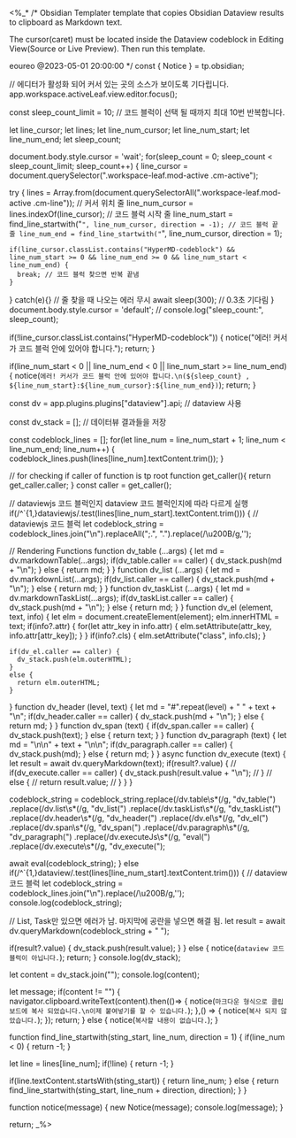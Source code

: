 <%_*
/*
Obsidian Templater template that copies Obsidian Dataview results to clipboard as Markdown text.

The cursor(caret) must be located inside the Dataview codeblock in Editing View(Source or Live Preview). 
Then run this template.

eoureo
@2023-05-01 20:00:00
*/
const { Notice } = tp.obsidian;

// 에디터가 활성화 되어 커서 있는 곳의 소스가 보이도록 기다립니다.
app.workspace.activeLeaf.view.editor.focus();

const sleep_count_limit = 10; // 코드 블럭이 선택 될 때까지 최대 10번 반복합니다.

let line_cursor;
let lines;
let line_num_cursor;
let line_num_start;
let line_num_end;
let sleep_count;

document.body.style.cursor  = 'wait';
for(sleep_count = 0; sleep_count < sleep_count_limit; sleep_count++) {
  line_cursor = document.querySelector(".workspace-leaf.mod-active .cm-active");
  
  try {
    lines = Array.from(document.querySelectorAll(".workspace-leaf.mod-active .cm-line"));
    // 커서 위치 줄
    line_num_cursor = lines.indexOf(line_cursor);
    // 코드 블럭 시작 줄
    line_num_start = find_line_startwith("```", line_num_cursor, direction = -1);
    // 코드 블럭 끝 줄
    line_num_end = find_line_startwith("```", line_num_cursor, direction = 1);

    if(line_cursor.classList.contains("HyperMD-codeblock") && line_num_start >= 0 && line_num_end >= 0 && line_num_start < line_num_end) {
      break; // 코드 블럭 찾으면 반복 끝냄
    }
  }
  catch(e){} // 줄 찾을 때 나오는 에러 무시
  await sleep(300); // 0.3초 기다림
}
document.body.style.cursor  = 'default';
// console.log("sleep_count:", sleep_count);

if(!line_cursor.classList.contains("HyperMD-codeblock")) {
  notice("에러! 커서가 코드 블럭 안에 있어야 합니다.");
  return;
}

if(line_num_start < 0 || line_num_end < 0 || line_num_start >= line_num_end) {
  notice(`에러! 커서가 코드 블럭 안에 있어야 합니다.\n(${sleep_count} , ${line_num_start}:${line_num_cursor}:${line_num_end})`);
  return;
}

const dv = app.plugins.plugins["dataview"].api; // dataview 사용

const dv_stack = []; // 데이터뷰 결과들을 저장

const codeblock_lines = [];
for(let line_num = line_num_start + 1; line_num < line_num_end; line_num++) {
  codeblock_lines.push(lines[line_num].textContent.trim());
}

// for checking if caller of function is tp root
function get_caller(){
  return get_caller.caller;
}
const caller = get_caller();

// dataviewjs 코드 블럭인지 dataview 코드 블럭인지에 따라 다르게 실행
if(/^`{1,}dataviewjs/.test(lines[line_num_start].textContent.trim())) {
  // dataviewjs 코드 블럭
  let codeblock_string = codeblock_lines.join("\n").replaceAll(";.", ".").replace(/\u200B/g,'');

  //  Rendering Functions
  function dv_table (...args) {
    let md = dv.markdownTable(...args);
    if(dv_table.caller == caller) {
      dv_stack.push(md + "\n");
    }
    else {
      return md;
    }
  }
  function dv_list (...args) {
    let md = dv.markdownList(...args);
    if(dv_list.caller == caller) {
      dv_stack.push(md + "\n");
    }
    else {
      return md;
    }
  }
  function dv_taskList (...args) {
    let md = dv.markdownTaskList(...args);
    if(dv_taskList.caller == caller) {
      dv_stack.push(md + "\n");
    }
    else {
      return md;
    }
  }
  function dv_el (element, text, info) {
    let elm = document.createElement(element);
    elm.innerHTML = text;
    if(info?.attr) {
      for(let attr_key in info.attr) {
        elm.setAttribute(attr_key, info.attr[attr_key]);
      }
    }
    if(info?.cls) {
    elm.setAttribute("class", info.cls);
    }
    
    if(dv_el.caller == caller) {
      dv_stack.push(elm.outerHTML);
    }
    else {
      return elm.outerHTML;
    }
  }
  function dv_header (level, text) {
    let md = "#".repeat(level) + " " + text + "\n";
    if(dv_header.caller == caller) {
      dv_stack.push(md + "\n");
    }
    else {
      return md;
    }
  }
  function dv_span (text) {
    if(dv_span.caller == caller) {
      dv_stack.push(text);
    }
    else {
      return text;
    }
  }
  function dv_paragraph (text) {
    let md = "\n\n" + text + "\n\n";
    if(dv_paragraph.caller == caller) {
      dv_stack.push(md);
    }
    else {
      return md;
    }
  }
  async function dv_execute (text) {
    let result = await dv.queryMarkdown(text);
    if(result?.value) {
      // if(dv_execute.caller == caller) {
        dv_stack.push(result.value + "\n");
      // }
      // else {
      //   return result.value;
      // }
    }
  }
  
  codeblock_string = codeblock_string.replace(/dv\.table\s*\(/g, "dv_table(")
                      .replace(/dv\.list\s*\(/g, "dv_list(")
                      .replace(/dv\.taskList\s*\(/g, "dv_taskList(")
                      .replace(/dv\.header\s*\(/g, "dv_header(")
                      .replace(/dv\.el\s*\(/g, "dv_el(")
                      .replace(/dv\.span\s*\(/g, "dv_span(")
                      .replace(/dv\.paragraph\s*\(/g, "dv_paragraph(")
                      .replace(/dv\.executeJs\s*\(/g, "eval(")
                      .replace(/dv\.execute\s*\(/g, "dv_execute(");
  
  await eval(codeblock_string);
}
else if(/^`{1,}dataview/.test(lines[line_num_start].textContent.trim())) {
  // dataview 코드 블럭
  let codeblock_string = codeblock_lines.join("\n").replace(/\u200B/g,'');
  console.log(codeblock_string);

  // List, Task만 있으면 에러가 남. 마지막에 공란을 넣으면 해결 됨.
  let result = await dv.queryMarkdown(codeblock_string + " ");
  
  if(result?.value) {
    dv_stack.push(result.value);
  }
}
else {
  notice(`dataview 코드 블럭이 아닙니다.`);
  return;
}
console.log(dv_stack);

let content = dv_stack.join("");
console.log(content);

let message;
if(content != "") {
  navigator.clipboard.writeText(content).then(()=> {
    notice(`마크다운 형식으로 클립보드에 복사 되었습니다.\n이제 붙여넣기를 할 수 있습니다.`);
  },() => {
    notice(`복사 되지 않았습니다.`);
  });
  return;
}
else {
  notice(`복사할 내용이 없습니다.`);
}

function find_line_startwith(sting_start, line_num, direction = 1) {
  if(line_num < 0) {
    return -1;
  }
  
  let line = lines[line_num];
  if(!line) {
    return -1;
  }
  
  if(line.textContent.startsWith(sting_start)) {
    return line_num;
  }
  else {
    return find_line_startwith(sting_start, line_num + direction, direction);
  }
}

function notice(message) {
  new Notice(message);
  console.log(message);
}

return;
_%>
